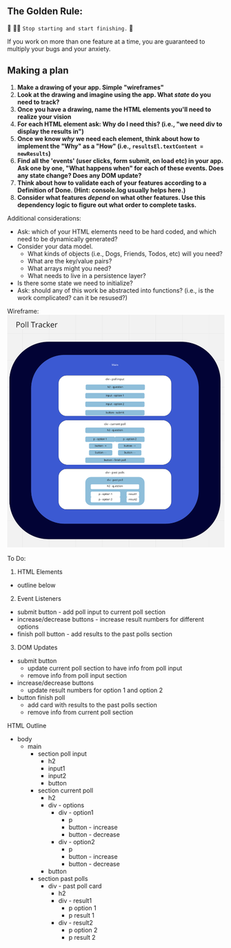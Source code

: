 ## The Golden Rule: 

🦸 🦸‍♂️ `Stop starting and start finishing.` 🏁

If you work on more than one feature at a time, you are guaranteed to multiply your bugs and your anxiety.

## Making a plan

1) **Make a drawing of your app. Simple "wireframes"** 
1) **Look at the drawing and imagine using the app. What _state_ do you need to track?** 
1) **Once you have a drawing, name the HTML elements you'll need to realize your vision**
1) **For each HTML element ask: Why do I need this? (i.e., "we need div to display the results in")** 
1) **Once we know _why_ we need each element, think about how to implement the "Why" as a "How" (i.e., `resultsEl.textContent = newResults`)**
1) **Find all the 'events' (user clicks, form submit, on load etc) in your app. Ask one by one, "What happens when" for each of these events. Does any state change? Does any DOM update?**
1) **Think about how to validate each of your features according to a Definition of Done. (Hint: console.log usually helps here.)**
1) **Consider what features _depend_ on what other features. Use this dependency logic to figure out what order to complete tasks.**

Additional considerations:
- Ask: which of your HTML elements need to be hard coded, and which need to be dynamically generated?
- Consider your data model. 
  - What kinds of objects (i.e., Dogs, Friends, Todos, etc) will you need? 
  - What are the key/value pairs? 
  - What arrays might you need? 
  - What needs to live in a persistence layer?
- Is there some state we need to initialize?
- Ask: should any of this work be abstracted into functions? (i.e., is the work complicated? can it be resused?)

Wireframe:
![wireframe](assets/wireframe.png)

To Do:
1. HTML Elements
  - outline below
2. Event Listeners
  - submit button - add poll input to current poll section
  - increase/decrease buttons - increase result numbers for different options
  - finish poll button - add results to the past polls section
3. DOM Updates
  - submit button 
    - update current poll section to have info from poll input
    - remove info from poll input section
  - increase/decrease buttons
    - update result numbers for option 1 and option 2
  - button finish poll
    - add card with results to the past polls section
    - remove info from current poll section

HTML Outline
- body
  - main
    - section poll input
      - h2
      - input1
      - input2
      - button
    - section current poll
      - h2
      - div - options
        - div - option1
          - p
          - button - increase
          - button - decrease
        - div - option2
          - p
          - button - increase
          - button - decrease
      - button
    - section past polls
      - div - past poll card
        - h2
        - div - result1
          - p option 1
          - p result 1
        - div - result2
          - p option 2
          - p result 2
        

